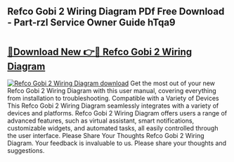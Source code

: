 ## Refco Gobi 2 Wiring Diagram PDf Free Download - Part-rzl Service Owner Guide hTqa9

# <h2><a href="http://dfqqy3.blite.top/?on=Refco+Gobi+2+Wiring+Diagram">🔗Download New 👉🔴 Refco Gobi 2 Wiring Diagram</a></h2>

[![Refco Gobi 2 Wiring Diagram download](https://i.imgur.com/lujVjoI.png)](http://dfqqy3.blite.top/?on=Refco+Gobi+2+Wiring+Diagram)
Get the most out of your new Refco Gobi 2 Wiring Diagram with this user manual, covering everything from installation to troubleshooting. Compatible with a Variety of Devices This Refco Gobi 2 Wiring Diagram seamlessly integrates with a variety of devices and platforms. Refco Gobi 2 Wiring Diagram offers users a range of advanced features, such as virtual assistant, smart notifications, customizable widgets, and automated tasks, all easily controlled through the user interface. Please Share Your Thoughts Refco Gobi 2 Wiring Diagram. Your feedback is invaluable to us. Please share your thoughts and suggestions.
